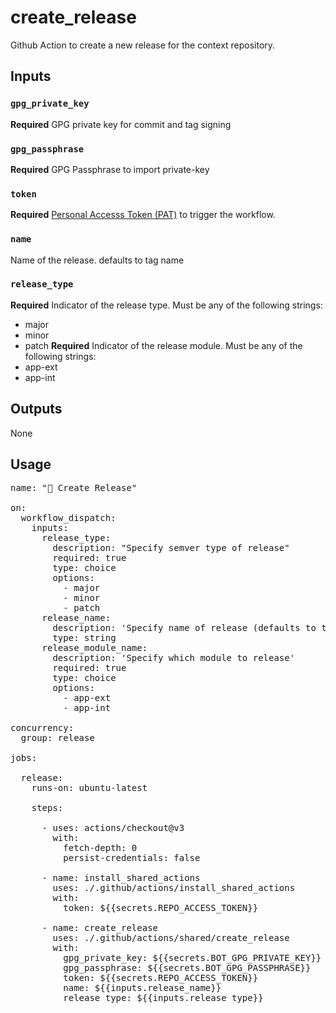 # create_release

Github Action to create a new release for the context repository.

## Inputs 

### `gpg_private_key`
**Required** GPG private key for commit and tag signing
### `gpg_passphrase`
**Required** GPG Passphrase to import private-key
### `token`
**Required** [Personal Accesss Token (PAT)](https://docs.github.com/en/authentication/keeping-your-account-and-data-secure/creating-a-personal-access-token) to trigger the workflow.
### `name`
Name of the release. defaults to tag name
### `release_type`
**Required** Indicator of the release type. Must be any of the following strings: 
- major
- minor
- patch
**Required** Indicator of the release module. Must be any of the following strings:
- app-ext
- app-int


## Outputs
None

## Usage

<pre>
name: "🎁 Create Release"

on:
  workflow_dispatch:
    inputs:
      release_type:
        description: "Specify semver type of release"
        required: true
        type: choice
        options:
          - major
          - minor
          - patch
      release_name:
        description: 'Specify name of release (defaults to tag_name)'
        type: string
      release_module_name:
        description: 'Specify which module to release'
        required: true
        type: choice
        options:
          - app-ext
          - app-int

concurrency:
  group: release

jobs:

  release:
    runs-on: ubuntu-latest

    steps:     

      - uses: actions/checkout@v3
        with:
          fetch-depth: 0
          persist-credentials: false

      - name: install_shared_actions
        uses: ./.github/actions/install_shared_actions
        with:
          token: ${{secrets.REPO_ACCESS_TOKEN}}

      - name: create_release
        uses: ./.github/actions/shared/create_release
        with:
          gpg_private_key: ${{secrets.BOT_GPG_PRIVATE_KEY}}
          gpg_passphrase: ${{secrets.BOT_GPG_PASSPHRASE}}
          token: ${{secrets.REPO_ACCESS_TOKEN}}
          name: ${{inputs.release_name}}
          release_type: ${{inputs.release_type}}
</pre>